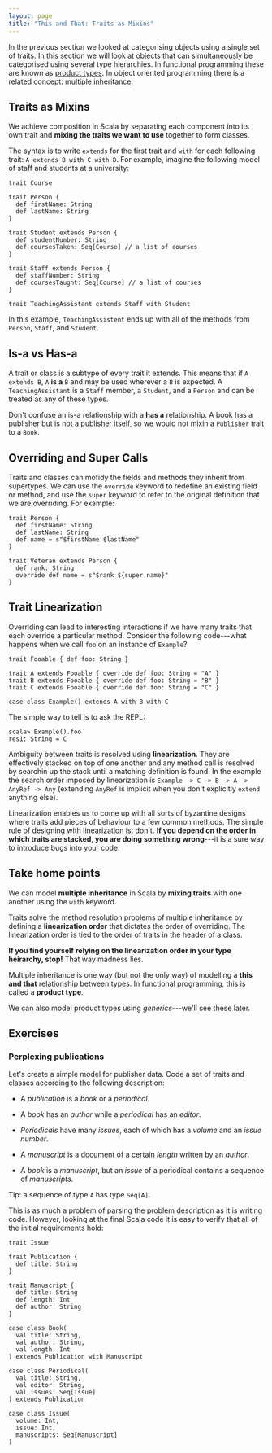 ```yaml
---
layout: page
title: "This and That: Traits as Mixins"
---
```


In the previous section we looked at categorising objects using a single set of traits. In this section we will look at objects that can simultaneously be categorised using several type hierarchies. In functional programming these are known as [product types]. In object oriented programming there is a related concept: [multiple inheritance].

[product types]: http://en.wikipedia.org/wiki/Product_type
[multiple inheritance]: http://en.wikipedia.org/wiki/Multiple_inheritance

## Traits as Mixins

We achieve composition in Scala by separating each component into its own trait and **mixing the traits we want to use** together to form classes.

The syntax is to write `extends` for the first trait and `with` for each following trait: `A extends B with C with D`. For example, imagine the following model of staff and students at a university:

```tut:invisible
trait Course
```

```tut:book:silent
trait Person {
  def firstName: String
  def lastName: String
}

trait Student extends Person {
  def studentNumber: String
  def coursesTaken: Seq[Course] // a list of courses
}

trait Staff extends Person {
  def staffNumber: String
  def coursesTaught: Seq[Course] // a list of courses
}

trait TeachingAssistant extends Staff with Student
```

In this example, `TeachingAssistent` ends up with all of the methods from `Person`, `Staff`, and `Student`.

## Is-a vs Has-a

A trait or class is a subtype of every trait it extends. This means that if `A extends B`, `A` **is a** `B` and may be used wherever a `B` is expected. A `TeachingAssistant` is a `Staff` member, a `Student`, and a `Person` and can be treated as any of these types.

Don't confuse an is-a relationship with a **has a** relationship. A book has a publisher but is not a publisher itself, so we would not mixin a `Publisher` trait to a `Book`.

## Overriding and Super Calls

Traits and classes can mofidy the fields and methods they inherit from supertypes. We can use the `override` keyword to redefine an existing field or method, and use the `super` keyword to refer to the original definition that we are overriding. For example:

```tut:book:silent
trait Person {
  def firstName: String
  def lastName: String
  def name = s"$firstName $lastName"
}

trait Veteran extends Person {
  def rank: String
  override def name = s"$rank ${super.name}"
}
```

## Trait Linearization

Overriding can lead to interesting interactions if we have many traits that each override a particular method. Consider the following code---what happens when we call `foo` on an instance of `Example`?

```tut:book:silent
trait Fooable { def foo: String }

trait A extends Fooable { override def foo: String = "A" }
trait B extends Fooable { override def foo: String = "B" }
trait C extends Fooable { override def foo: String = "C" }

case class Example() extends A with B with C
```

The simple way to tell is to ask the REPL:

```
scala> Example().foo
res1: String = C
```

Ambiguity between traits is resolved using **linearization**. They are effectively stacked on top of one another and any method call is resolved by searchin up the stack until a matching definition is found. In the example the search order imposed by linearization is `Example -> C -> B -> A -> AnyRef -> Any` (extending `AnyRef` is implicit when you don't explicitly `extend` anything else).

Linearization enables us to come up with all sorts of byzantine designs where traits add pieces of behaviour to a few common methods. The simple rule of designing with linearization is: don't. **If you depend on the order in which traits are stacked, you are doing something wrong**---it is a sure way to introduce bugs into your code.

## Take home points

We can model **multiple inheritance** in Scala by **mixing traits** with one another using the `with` keyword.

Traits solve the method resolution problems of multiple inheritance by defining a **linearization order** that dictates the order of overriding. The linearization order is tied to the order of traits in the header of a class.

**If you find yourself relying on the linearization order in your type heirarchy, stop!** That way madness lies.

Multiple inheritance is one way (but not the only way) of modelling a **this and that** relationship between types. In functional programming, this is called a **product type**.

We can also model product types using *generics*---we'll see these later.

## Exercises

### Perplexing publications

Let's create a simple model for publisher data. Code a set of traits and classes according to the following description:

  - A *publication* is a *book* or a *periodical*.

  - A *book* has an *author* while a *periodical* has an *editor*.

  - *Periodicals* have many *issues*, each of which has  a *volume* and an *issue number*.

  - A *manuscript* is a document of a certain *length* written by an *author*.

  - A *book* is a *manuscript*, but an *issue* of a periodical contains a sequence of *manuscripts*.

Tip: a sequence of type `A` has type `Seq[A]`.

<div class="solution">
This is as much a problem of parsing the problem description as it is writing code. However, looking at the final Scala code it is easy to verify that all of the initial requirements hold:

```tut:invisible
trait Issue
```

```tut:book:silent
trait Publication {
  def title: String
}

trait Manuscript {
  def title: String
  def length: Int
  def author: String
}

case class Book(
  val title: String,
  val author: String,
  val length: Int
) extends Publication with Manuscript

case class Periodical(
  val title: String,
  val editor: String,
  val issues: Seq[Issue]
) extends Publication

case class Issue(
  volume: Int,
  issue: Int,
  manuscripts: Seq[Manuscript]
)
```
</div>
